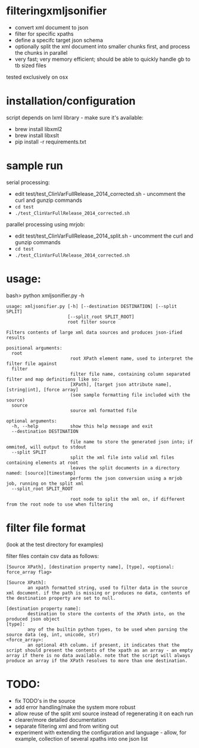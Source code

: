filteringxmljsonifier
=====================
* convert xml document to json
* filter for specific xpaths
* define a specifc target json schema 
* optionally split the xml document into smaller chunks first, and process the chunks in parallel
* very fast; very memory efficient; should be able to quickly handle gb to tb sized files

tested exclusively on osx

installation/configuration
===========================

script depends on lxml library - make sure it's available:

* brew install libxml2
* brew install libxslt
* pip install -r requirements.txt 

sample run
===========
serial processing:
* edit test/test_ClinVarFullRelease_2014_corrected.sh - uncomment the curl and gunzip commands
* `cd test`
* `./test_ClinVarFullRelease_2014_corrected.sh`

parallel processing using mrjob:
* edit test/test_ClinVarFullRelease_2014_split.sh - uncomment the curl and gunzip commands
* `cd test`
* `./test_ClinVarFullRelease_2014_corrected.sh`

usage:
======
bash> python xmljsonifier.py -h
```
usage: xmljsonifier.py [-h] [--destination DESTINATION] [--split SPLIT]
                       [--split_root SPLIT_ROOT]
                       root filter source

Filters contents of large xml data sources and produces json-ified results

positional arguments:
  root                  
                        root XPath element name, used to interpret the filter file against
  filter                
                        filter file name, containing column separated filter and map definitions like so:
                        [XPath], [target json attribute name], [string|int], [force array]
                        (see sample formatting file included with the source)
  source                
                        source xml formatted file

optional arguments:
  -h, --help            show this help message and exit
  --destination DESTINATION
                        
                        file name to store the generated json into; if ommited, will output to stdout
  --split SPLIT         
                        split the xml file into valid xml files containing elements at root
                        leaves the split documents in a directory named: [source][timestamp]
                        performs the json conversion using a mrjob job, running on the split xml
  --split_root SPLIT_ROOT
                        
                        root node to split the xml on, if different from the root node to use when filtering 
```

filter file format
===================
  (look at the test directory for examples)
  
  filter files contain csv data as follows:

  `[Source XPath], [destination property name], [type], <optional: force_array flag>`
  
  ```
  [Source XPath]: 
          an xpath formatted string, used to filter data in the source xml document. if the path is missing or produces no data, contents of the destination property are set to null.

  [destination property name]:
          destination to store the contents of the XPath into, on the produced json object
  [type]:
          any of the builtin python types, to be used when parsing the source data (eg, int, unicode, str)
  <force_array>:
          an optional 4th column. if present, it indicates that the script should present the contents of the xpath as an array - an empty array if there is no data available. note that the script will always produce an array if the XPath resolves to more than one destination.
  ```
TODO:
=====
* fix TODO's in the source
* add error handling/make the system more robust
* allow reuse of the split xml source instead of regenerating it on each run
* clearer/more detailed documentation
* separate filtering xml and from writing out
* experiment with extending the configuration and language - allow, for example, collection of several xpaths into one json list
